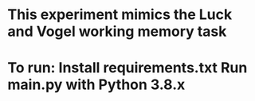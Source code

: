 <h1> This experiment mimics the Luck and Vogel working memory task <h1>

To run:
Install requirements.txt
Run main.py with Python 3.8.x